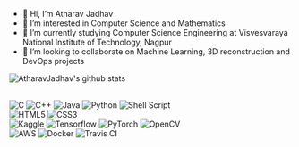 - 👋 Hi, I’m Atharav Jadhav
- 👀 I’m interested in Computer Science and Mathematics
- 🌱 I’m currently studying Computer Science Engineering at Visvesvaraya National Institute of Technology, Nagpur
- 💞️ I’m looking to collaborate on Machine Learning, 3D reconstruction and DevOps projects

![AtharavJadhav's github stats](https://github-readme-stats.vercel.app/api?username=AtharavJadhav&show_icons=true&theme=tokyonight)
<br></br>

<!-- ![Top Langs](https://github-readme-stats.vercel.app/api/top-langs/?username=AtharavJadhav&langs_count=8&theme=tokyonight) -->
<!---
AtharavJadhav/AtharavJadhav is a ✨ special ✨ repository because its `README.md` (this file) appears on your GitHub profile.
You can click the Preview link to take a look at your changes.
--->

![C](https://img.shields.io/badge/c-%2300599C.svg?style=for-the-badge&logo=c&logoColor=white)
![C++](https://img.shields.io/badge/c++-%2300599C.svg?style=for-the-badge&logo=c%2B%2B&logoColor=white)
![Java](https://img.shields.io/badge/java-%23ED8B00.svg?style=for-the-badge&logo=java&logoColor=white)
![Python](https://img.shields.io/badge/python-3670A0?style=for-the-badge&logo=python&logoColor=ffdd54)
![Shell Script](https://img.shields.io/badge/shell_script-%23121011.svg?style=for-the-badge&logo=gnu-bash&logoColor=white)
<br>
![HTML5](https://img.shields.io/badge/html5-%23E34F26.svg?style=for-the-badge&logo=html5&logoColor=white)
![CSS3](https://img.shields.io/badge/css3-%231572B6.svg?style=for-the-badge&logo=css3&logoColor=white)
<br>
![Kaggle](https://img.shields.io/badge/Kaggle-%2320BEFF.svg?style=for-the-badge&logo=Kaggle&logoColor=white)
![Tensorflow](https://img.shields.io/badge/Tensorflow-%23FF6F00.svg?style=for-the-badge&logo=Tensorflow&logoColor=white)
![PyTorch](https://img.shields.io/badge/PyTorch-%23EE4C2C.svg?style=for-the-badge&logo=PyTorch&logoColor=white)
![OpenCV](https://img.shields.io/badge/OpenCV-%235C3EE8.svg?style=for-the-badge&logo=OpenCV&logoColor=white)
<br>
![AWS](https://img.shields.io/badge/AWS-%23FF9900.svg?style=for-the-badge&logo=Amazon-AWS&logoColor=white)
![Docker](https://img.shields.io/badge/Docker-%232496ED.svg?style=for-the-badge&logo=Docker&logoColor=white)
![Travis CI](https://img.shields.io/badge/Travis%20CI-%232B2F33.svg?style=for-the-badge&logo=Travis-CI&logoColor=white)

